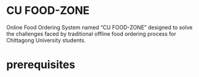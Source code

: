 # CU FOOD-ZONE 
Online Food Ordering System named “CU
FOOD-ZONE” designed to solve the challenges faced by traditional
offline food ordering process for Chittagong University students.

# prerequisites
